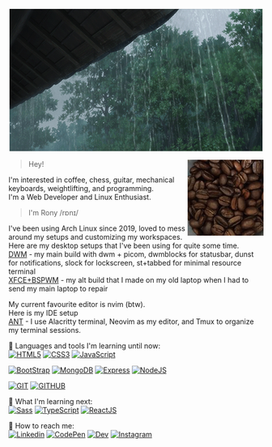 <p align="center">
<img max-width="50%" height="auto" src="./.github/raining.gif">
</p>

<img align="right" src="./.github/coffee.jpg">

> Hey!

I'm interested in coffee, chess, guitar, mechanical keyboards, weightlifting, and programming. <br/>
I'm a Web Developer and Linux Enthusiast.

> I'm Rony /rɒnɪ/

I've been using Arch Linux since 2019, loved to mess around my setups and customizing my workspaces. <br/>
Here are my desktop setups that I've been using for quite some time. <br/>
[DWM](https://www.github.com/ronylee11/suckless) - my main build with dwm + picom, dwmblocks for statusbar, dunst for notifications, slock for lockscreen,  st+tabbed for minimal resource terminal <br/>
[XFCE+BSPWM](https://www.github.com/ronylee11/xfce-bspwm) - my alt build that I made on my old laptop when I had to send my main laptop to repair <br/>

My current favourite editor is nvim (btw).<br/>
Here is my IDE setup <br/>
[ANT](https://www.github.com/ronylee11/ant) - I use Alacritty terminal, Neovim as my editor, and Tmux to organize my terminal sessions. <br/>

🧰 Languages and tools I'm learning until now: <br/>
[![HTML5](https://img.shields.io/static/v1?label=&message=HTML5&color=%23E34F26&style=for-the-badge&logo=html5&logoColor=whitesmoke)](#)
[![CSS3](https://img.shields.io/static/v1?label=&message=CSS3&color=%231572B6&style=for-the-badge&logo=css3&logoColor=whitesmoke)](#)
[![JavaScript](https://img.shields.io/static/v1?label=&message=Javascript&color=%23F7DF1E&style=for-the-badge&logo=javascript&logoColor=grey)](#)

[![BootStrap](https://img.shields.io/static/v1?label=&message=BOOTSTRAP&color=blueviolet&style=for-the-badge&logo=bootstrap&logoColor=whitesmoke)](#)
[![MongoDB](https://img.shields.io/static/v1?label=&message=MONGODB&color=brightgreen&style=for-the-badge&logo=mongoDB&logoColor=whitesmoke)](#)
[![Express](https://img.shields.io/static/v1?label=&message=EXPRESS&color=grey&style=for-the-badge&logo=express&logoColor=whitesmoke)](#)
[![NodeJS](https://img.shields.io/static/v1?label=&message=NODE.JS&color=green&style=for-the-badge&logo=node.js&logoColor=whitesmoke)](#)

[![GIT](https://img.shields.io/static/v1?label=&message=GIT&color=%23F05032&style=for-the-badge&logo=git&logoColor=whitesmoke)](#)
[![GITHUB](https://img.shields.io/static/v1?label=&message=GITHUB&color=%23181717&style=for-the-badge&logo=github&logoColor=whitesmoke)](#)

📖 What I'm learning next: <br/>
[![Sass](https://img.shields.io/static/v1?label=&message=SASS&color=%23CC6699&style=for-the-badge&logo=sass&logoColor=whitesmoke)](#)
[![TypeScript](https://img.shields.io/static/v1?label=&message=Typescript&color=%233178C6&style=for-the-badge&logo=typescript&logoColor=03256C)](#)
[![ReactJS](https://img.shields.io/static/v1?label=&message=REACT.JS&color=%2361DAFB&style=for-the-badge&logo=react&logoColor=grey)](#)

📱 How to reach me: <br/>
[![Linkedin](https://img.shields.io/static/v1?label=&message=Linkedin&color=0A66C2&style=for-the-badge&logo=linkedin&logoColor=whitesmoke)](https://www.linkedin.com/in/rony-lee-8700271b4/)
[![CodePen](https://img.shields.io/static/v1?label=&message=Codepen&color=%23000000&style=for-the-badge&logo=codepen&logoColor=whitesmoke)](https://codepen.io/ronylee)
[![Dev](https://img.shields.io/static/v1?label=&message=DEV&color=%230A0A0A&style=for-the-badge&logo=dev.to)](https://dev.to/ronylee11)
[![Instagram](https://img.shields.io/static/v1?label=&message=Instagram&color=lightpink&style=for-the-badge&logo=instagram&logoColor=black)](https://www.instagram.com/rongyil33/)
